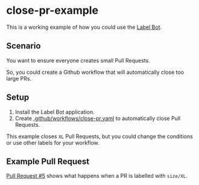 # close-pr-example

This is a working example of how you could use the [Label Bot](https://github.com/apps/the-label-bot).

## Scenario

You want to ensure everyone creates small Pull Requests.

So, you could create a Github workflow that will automatically close too large PRs.

## Setup

1. Install the Label Bot application.
1. Create [.github/workflows/close-pr.yaml](.github/workflows/close-pr.yaml) to automatically close Pull Requests.

This example closes `XL` Pull Requests, but you could change the conditions or use other labels for your workflow.

## Example Pull Request

[Pull Request #5](https://github.com/review-bots/close-pr-example/pull/5) shows what happens when a PR is labelled with `size/XL`.